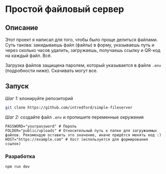 # Простой файловый сервер

## Описание

Этот проект я написал для того, чтобы было проще делиться файлами. Суть такова: закидываешь файл (файлы) в форму, указываешь путь и через сколько часов удалить, загружаешь, получаешь ссылку и QR-код на каждый файл. Всё.

Загрузка файлов защищена паролем, который указывается в файле `.env` (подробности ниже). Скачивать могут все.

## Запуск

*Шаг 1:* клонируйте репозиторий
```bash
git clone https://github.com/intredford/simple-fileserver
```

*Шаг 2:* создайте файл `.env` и пропишите переменные окружения
```
PASSWORD="yourpassword" # Пароль
FOLDER="public/uploads" # Относительный путь к папке для загружаемых файлов. Рекомендую оставить это значение, иначе придётся менять код :)
HOST="https://example.com" # Хост (используется для формирования ссылок)
```

### Разработка

```bash
npm run dev
```